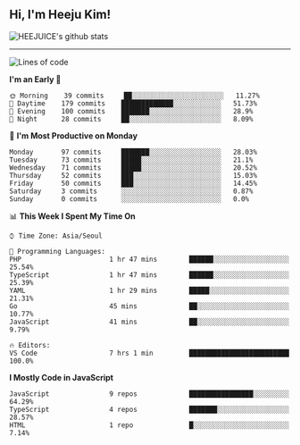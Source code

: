 ## Hi, I'm Heeju Kim!

![HEEJUICE's github stats](https://github-readme-stats.vercel.app/api?username=HEEJUICE&show_icons=true)

---
<!--START_SECTION:waka-->
![Lines of code](https://img.shields.io/badge/From%20Hello%20World%20I%27ve%20Written-19.4%20million%20lines%20of%20code-blue)

**I'm an Early 🐤** 

```text
🌞 Morning    39 commits     ██░░░░░░░░░░░░░░░░░░░░░░░   11.27% 
🌆 Daytime    179 commits    █████████████░░░░░░░░░░░░   51.73% 
🌃 Evening    100 commits    ███████░░░░░░░░░░░░░░░░░░   28.9% 
🌙 Night      28 commits     ██░░░░░░░░░░░░░░░░░░░░░░░   8.09%

```
📅 **I'm Most Productive on Monday** 

```text
Monday       97 commits     ███████░░░░░░░░░░░░░░░░░░   28.03% 
Tuesday      73 commits     █████░░░░░░░░░░░░░░░░░░░░   21.1% 
Wednesday    71 commits     █████░░░░░░░░░░░░░░░░░░░░   20.52% 
Thursday     52 commits     ███░░░░░░░░░░░░░░░░░░░░░░   15.03% 
Friday       50 commits     ███░░░░░░░░░░░░░░░░░░░░░░   14.45% 
Saturday     3 commits      ░░░░░░░░░░░░░░░░░░░░░░░░░   0.87% 
Sunday       0 commits      ░░░░░░░░░░░░░░░░░░░░░░░░░   0.0%

```


📊 **This Week I Spent My Time On** 

```text
⌚︎ Time Zone: Asia/Seoul

💬 Programming Languages: 
PHP                      1 hr 47 mins        ██████░░░░░░░░░░░░░░░░░░░   25.54% 
TypeScript               1 hr 47 mins        ██████░░░░░░░░░░░░░░░░░░░   25.39% 
YAML                     1 hr 29 mins        █████░░░░░░░░░░░░░░░░░░░░   21.31% 
Go                       45 mins             ██░░░░░░░░░░░░░░░░░░░░░░░   10.77% 
JavaScript               41 mins             ██░░░░░░░░░░░░░░░░░░░░░░░   9.79%

🔥 Editors: 
VS Code                  7 hrs 1 min         █████████████████████████   100.0%

```

**I Mostly Code in JavaScript** 

```text
JavaScript               9 repos             ████████████████░░░░░░░░░   64.29% 
TypeScript               4 repos             ███████░░░░░░░░░░░░░░░░░░   28.57% 
HTML                     1 repo              █░░░░░░░░░░░░░░░░░░░░░░░░   7.14%

```



<!--END_SECTION:waka-->
